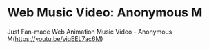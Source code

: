 # Web Music Video: Anonymous M

Just Fan-made Web Animation Music Video - Anonymous M(https://youtu.be/yiqEEL7ac6M)
